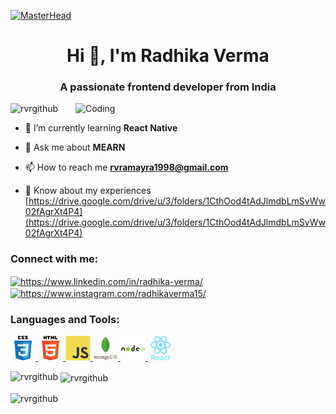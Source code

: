 [![MasterHead]( )](https://rvrgithub.io)

<h1 align="center">Hi 👋, I'm Radhika Verma</h1>
<h3 align="center">A passionate frontend developer from India</h3>
<img align="right" alt="Coding" width="400" src="https://arunseo.com/wp-content/uploads/2021/02/contact-us.gif">
<p align="left"> <img src="https://komarev.com/ghpvc/?username=rvrgithub&label=Profile%20views&color=0e75b6&style=flat" alt="rvrgithub" /> </p>

- 🌱 I’m currently learning **React Native**

- 💬 Ask me about **MEARN**

- 📫 How to reach me **rvramayra1998@gmail.com**

- 📄 Know about my experiences [https://drive.google.com/drive/u/3/folders/1CthOod4tAdJlmdbLmSvWw02fAgrXt4P4](https://drive.google.com/drive/u/3/folders/1CthOod4tAdJlmdbLmSvWw02fAgrXt4P4)

<h3 align="left">Connect with me:</h3>
<p align="left">
<a href="https://linkedin.com/in/https://www.linkedin.com/in/radhika-verma/" target="blank"><img align="center" src="https://raw.githubusercontent.com/rahuldkjain/github-profile-readme-generator/master/src/images/icons/Social/linked-in-alt.svg" alt="https://www.linkedin.com/in/radhika-verma/" height="30" width="40" /></a>
<a href="https://instagram.com/https://www.instagram.com/radhikaverma15/" target="blank"><img align="center" src="https://raw.githubusercontent.com/rahuldkjain/github-profile-readme-generator/master/src/images/icons/Social/instagram.svg" alt="https://www.instagram.com/radhikaverma15/" height="30" width="40" /></a>
</p>

<h3 align="left">Languages and Tools:</h3>
<p align="left"> <a href="https://www.w3schools.com/css/" target="_blank" rel="noreferrer"> <img src="https://raw.githubusercontent.com/devicons/devicon/master/icons/css3/css3-original-wordmark.svg" alt="css3" width="40" height="40"/> </a> <a href="https://www.w3.org/html/" target="_blank" rel="noreferrer"> <img src="https://raw.githubusercontent.com/devicons/devicon/master/icons/html5/html5-original-wordmark.svg" alt="html5" width="40" height="40"/> </a> <a href="https://developer.mozilla.org/en-US/docs/Web/JavaScript" target="_blank" rel="noreferrer"> <img src="https://raw.githubusercontent.com/devicons/devicon/master/icons/javascript/javascript-original.svg" alt="javascript" width="40" height="40"/> </a> <a href="https://www.mongodb.com/" target="_blank" rel="noreferrer"> <img src="https://raw.githubusercontent.com/devicons/devicon/master/icons/mongodb/mongodb-original-wordmark.svg" alt="mongodb" width="40" height="40"/> </a> <a href="https://nodejs.org" target="_blank" rel="noreferrer"> <img src="https://raw.githubusercontent.com/devicons/devicon/master/icons/nodejs/nodejs-original-wordmark.svg" alt="nodejs" width="40" height="40"/> </a> <a href="https://reactjs.org/" target="_blank" rel="noreferrer"> <img src="https://raw.githubusercontent.com/devicons/devicon/master/icons/react/react-original-wordmark.svg" alt="react" width="40" height="40"/> </a> </p>

<p><img align="left" src="https://github-readme-stats.vercel.app/api/top-langs?username=rvrgithub&show_icons=true&locale=en&layout=compact" alt="rvrgithub" /></p>

<p>&nbsp;<img align="center" src="https://github-readme-stats.vercel.app/api?username=rvrgithub&show_icons=true&locale=en" alt="rvrgithub" /></p>

<p><img align="center" src="https://github-readme-streak-stats.herokuapp.com/?user=rvrgithub&" alt="rvrgithub" /></p>

